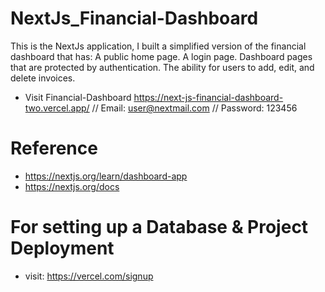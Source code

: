 # NextJs_Financial-Dashboard
This is the NextJs application, I built a simplified version of the financial dashboard that has:  A public home page. A login page. Dashboard pages that are protected by authentication. The ability for users to add, edit, and delete invoices.

- Visit Financial-Dashboard
https://next-js-financial-dashboard-two.vercel.app/
// Email: user@nextmail.com
// Password: 123456

# Reference
- https://nextjs.org/learn/dashboard-app
- https://nextjs.org/docs

# For setting up a Database & Project Deployment 
- visit: https://vercel.com/signup
